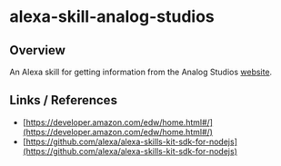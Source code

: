 # alexa-skill-analog-studios

## Overview
An Alexa skill for getting information from the Analog Studios [website](http://www.analogstudios.net).

## Links / References

- [https://developer.amazon.com/edw/home.html#/](https://developer.amazon.com/edw/home.html#/)
- [https://github.com/alexa/alexa-skills-kit-sdk-for-nodejs](https://github.com/alexa/alexa-skills-kit-sdk-for-nodejs)
